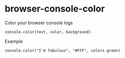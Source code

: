 # browser-console-color
Color your browser console logs

`console.color(text, color, background)`

Example

`console.color("I'm fabulous", "#FFF", colors.green)`
